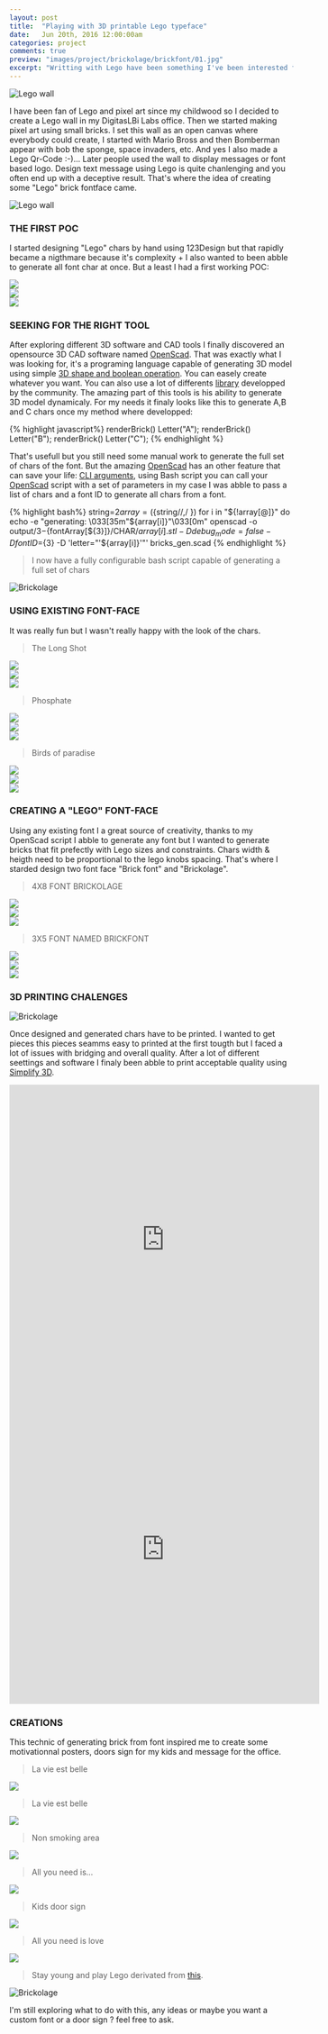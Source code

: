 ```yaml
---
layout: post
title:  "Playing with 3D printable Lego typeface"
date: 	Jun 20th, 2016 12:00:00am
categories: project
comments: true
preview: "images/project/brickolage/brickfont/01.jpg"
excerpt: "Writting with Lego have been something I've been interested for a while, my 3D printer push me to go further"
---
```

![Lego wall](/images/project/brickolage/brickfont/02.jpg)

I have been fan of Lego and pixel art since my childwood so I decided to create a Lego wall in my DigitasLBi Labs office. Then we started making pixel art using small bricks. I set this wall as an open canvas where everybody could create, I started with Mario Bross and then Bomberman appear with bob the sponge, space invaders, etc. And yes I also made a Lego Qr-Code :-)... Later people used the wall to display messages or font based logo. Design text message using Lego is quite chanlenging and you often end up with a deceptive result. That's where the idea of creating some "Lego" brick fontface came.

![Lego wall](/images/project/brickolage/02.jpg)

### THE FIRST POC

I started designing "Lego" chars by hand using 123Design but that rapidly became a nigthmare because it's complexity + I also wanted to been abble to generate all font char at once. But a least I had a first working POC:

<div class="uk-grid" data-uk-grid-margin="">
    <div class="uk-width-large-1-3 uk-width-medium-1-2 uk-width-small-1-1">
        <img src="/images/project/brickolage/square04.jpg" class="uk-responsive-width">
    </div>
    <div class="uk-width-large-1-3 uk-width-medium-1-2 uk-width-small-1-1">
        <img src="/images/project/brickolage/square05.jpg" class="uk-responsive-width">
    </div>
    <div class="uk-width-large-1-3 uk-width-medium-1-2 uk-width-small-1-1">
        <img src="/images/project/brickolage/square06.jpg" class="uk-responsive-width">
    </div>
</div>


### SEEKING FOR THE RIGHT TOOL

After exploring different 3D software and CAD tools I finally discovered an opensource 3D CAD software named [OpenScad](http://www.openscad.org/). That was exactly what I was looking for, it's a programing language capable of generating 3D model using simple [3D shape and boolean operation](http://www.openscad.org/cheatsheet/). You can easely create whatever you want. You can also use a lot of differents [library](https://github.com/openscad/openscad/wiki/Libraries) developped by the community. The amazing part of this tools is his ability to generate 3D model dynamicaly. For my needs it finaly looks like this to generate A,B and C chars once my method where developped:

{% highlight javascript%}
renderBrick() Letter("A");
renderBrick() Letter("B");
renderBrick() Letter("C");
{% endhighlight %}

That's usefull but you still need some manual work to generate the full set of chars of the font. But the amazing [OpenScad](http://www.openscad.org/) has an other feature that can save your life: [CLI arguments](https://en.wikibooks.org/wiki/OpenSCAD_User_Manual/Using_OpenSCAD_in_a_command_line_environment), using Bash script you can call your [OpenScad](http://www.openscad.org/) script with a set of parameters in my case I was abble to pass a list of chars and a font ID to generate all chars from a font.

{% highlight bash%}
string=${2}
array=(${string//,/ })
for i in "${!array[@]}"
do
  echo -e "generating: \033[35m"${array[i]}"\033[0m"
  openscad -o output/${3}-${fontArray[${3}]}/CHAR/${array[i]}.stl -D debug_mode=false -D fontID=${3}  -D 'letter="'${array[i]}'"' bricks_gen.scad
{% endhighlight %}

> I now have a fully configurable bash script capable of generating a full set of chars

![Brickolage](/images/project/brickolage/09.jpg)

### USING EXISTING FONT-FACE

It was really fun but I wasn't really happy with the look of the chars. 


> The Long Shot
<div class="uk-grid" data-uk-grid-margin="">
    <div class="uk-width-large-1-1 uk-width-medium-1-1 uk-width-small-1-1">
        <img src="/images/project/brickolage/long-shot/01.jpg" class="uk-responsive-width">
    </div>
    <div class="uk-width-large-1-2 uk-width-medium-1-2 uk-width-small-1-1">
        <img src="/images/project/brickolage/long-shot/02.jpg" class="uk-responsive-width">
    </div>
    <div class="uk-width-large-1-2 uk-width-medium-1-2 uk-width-small-1-1">
        <img src="/images/project/brickolage/long-shot/03.jpg" class="uk-responsive-width">
    </div>
</div>


> Phosphate
<div class="uk-grid" data-uk-grid-margin="">
    <div class="uk-width-large-1-1 uk-width-medium-1-1 uk-width-small-1-1">
        <img src="/images/project/brickolage/Phosphate/01.jpg" class="uk-responsive-width">
    </div>
    <div class="uk-width-large-1-2 uk-width-medium-1-2 uk-width-small-1-1">
        <img src="/images/project/brickolage/Phosphate/02.jpg" class="uk-responsive-width">
    </div>
    <div class="uk-width-large-1-2 uk-width-medium-1-2 uk-width-small-1-1">
        <img src="/images/project/brickolage/Phosphate/04.jpg" class="uk-responsive-width">
    </div>
</div>


> Birds of paradise
<div class="uk-grid" data-uk-grid-margin="">
    <div class="uk-width-large-1-1 uk-width-medium-1-1 uk-width-small-1-1">
        <img src="/images/project/brickolage/birds-of-paradise/01.jpg" class="uk-responsive-width">
    </div>
    <div class="uk-width-large-1-2 uk-width-medium-1-2 uk-width-small-1-1">
        <img src="/images/project/brickolage/birds-of-paradise/02.jpg" class="uk-responsive-width">
    </div>
    <div class="uk-width-large-1-2 uk-width-medium-1-2 uk-width-small-1-1">
        <img src="/images/project/brickolage/birds-of-paradise/03.jpg" class="uk-responsive-width">
    </div>
</div>




### CREATING A "LEGO" FONT-FACE

Using any existing font I a great source of creativity, thanks to my OpenScad script I abble to generate any font but I wanted to generate bricks that fit prefectly with Lego sizes and constraints. Chars width & heigth need to be proportional to the lego knobs spacing. That's where I starded design two font face "Brick font" and "Brickolage".

> 4X8 FONT BRICKOLAGE

<div class="uk-grid" data-uk-grid-margin="">
    <div class="uk-width-large-1-1 uk-width-medium-1-1 uk-width-small-1-1">
        <img src="/images/project/brickolage/brickolage/01.jpg" class="uk-responsive-width">
    </div>
    <div class="uk-width-large-1-2 uk-width-medium-1-2 uk-width-small-1-1">
        <img src="/images/project/brickolage/brickolage/02.jpg" class="uk-responsive-width">
    </div>
    <div class="uk-width-large-1-2 uk-width-medium-1-2 uk-width-small-1-1">
        <img src="/images/project/brickolage/brickolage/04.jpg" class="uk-responsive-width">
    </div>
</div>



> 3X5 FONT NAMED BRICKFONT


<div class="uk-grid" data-uk-grid-margin="">
    <div class="uk-width-large-1-1 uk-width-medium-1-1 uk-width-small-1-1">
        <img src="/images/project/brickolage/brickfont/01.jpg" class="uk-responsive-width">
    </div>
    <div class="uk-width-large-1-2 uk-width-medium-1-2 uk-width-small-1-1">
        <img src="/images/project/brickolage/brickfont/02.jpg" class="uk-responsive-width">
    </div>
    <div class="uk-width-large-1-2 uk-width-medium-1-2 uk-width-small-1-1">
        <img src="/images/project/brickolage/brickfont/04.jpg" class="uk-responsive-width">
    </div>

</div>


### 3D PRINTING CHALENGES

![Brickolage](/images/project/brickolage/17.jpg)

Once designed and generated chars have to be printed. I wanted to get pieces  this pieces seamms easy to printed at the first tougth but I faced a lot of issues with bridging and overall quality. After a lot of different seettings and software I finaly been abble to print acceptable quality using [Simplify 3D](https://www.simplify3d.com/).

<div class="uk-grid">
    <div class="uk-width-large-1-2 uk-width-medium-1-1 uk-width-small-1-1">
        <iframe src="https://vine.co/v/eiz3rQT6i1A/embed/simple" width="550" height="550" frameborder="0"></iframe>
    </div>
    <div class="uk-width-large-1-2 uk-width-medium-1-1 uk-width-small-1-1">
        <iframe src="https://vine.co/v/eKElLt3q00U/embed/simple" width="550" height="550" frameborder="0"></iframe>
    </div>
</div>


### CREATIONS

This technic of generating brick from font inspired me to create some motivationnal posters, doors sign for my kids and message for the office.

<div class="uk-grid" data-uk-grid-margin="">
    <div class="uk-width-large-1-2 uk-width-medium-1-2 uk-width-small-1-1">
        <blockquote>La vie est belle</blockquote>
        <img src="/images/project/brickolage/square03.jpg" class="uk-responsive-width">
    </div>
    <div class="uk-width-large-1-2 uk-width-medium-1-2 uk-width-small-1-1">
        <blockquote>La vie est belle</blockquote>
        <img src="/images/project/brickolage/square07.jpg" class="uk-responsive-width">
    </div>
    <div class="uk-width-large-1-2 uk-width-medium-1-2 uk-width-small-1-1">
        <blockquote>Non smoking area</blockquote>
        <img src="/images/project/brickolage/square08.jpg" class="uk-responsive-width">
    </div>
    <div class="uk-width-large-1-2 uk-width-medium-1-2 uk-width-small-1-1">
        <blockquote>All you need is...</blockquote>
        <img src="/images/project/brickolage/square02.jpg" class="uk-responsive-width">
    </div>
    <div class="uk-width-large-1-2 uk-width-medium-1-2 uk-width-small-1-1">
        <blockquote>Kids door sign</blockquote>
        <img src="/images/project/brickolage/square09.jpg" class="uk-responsive-width">
    </div>
    <div class="uk-width-large-1-2 uk-width-medium-1-2 uk-width-small-1-1">
        <blockquote>All you need is love</blockquote>
        <img src="/images/project/brickolage/square10.jpg" class="uk-responsive-width">
    </div>
</div>

> Stay young and play Lego derivated from [this](https://www.flickr.com/photos/targz/7249786138).

![Brickolage](/images/project/brickolage/vertical01.jpg)

I'm still exploring what to do with this, any ideas or maybe you want a custom font or a door sign ? feel free to ask.











